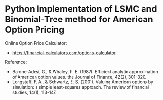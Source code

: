 # Python Implementation of LSMC and Binomial-Tree method for American Option Pricing

Online Option Price Calculator:

* https://financial-calculators.com/options-calculator


Reference:

* Barone‐Adesi, G., & Whaley, R. E. (1987). Efficient analytic approximation of American option values. the Journal of Finance, 42(2), 301-320.
* Longstaff, F. A., & Schwartz, E. S. (2001). Valuing American options by simulation: a simple least-squares approach. The review of financial studies, 14(1), 113-147.
